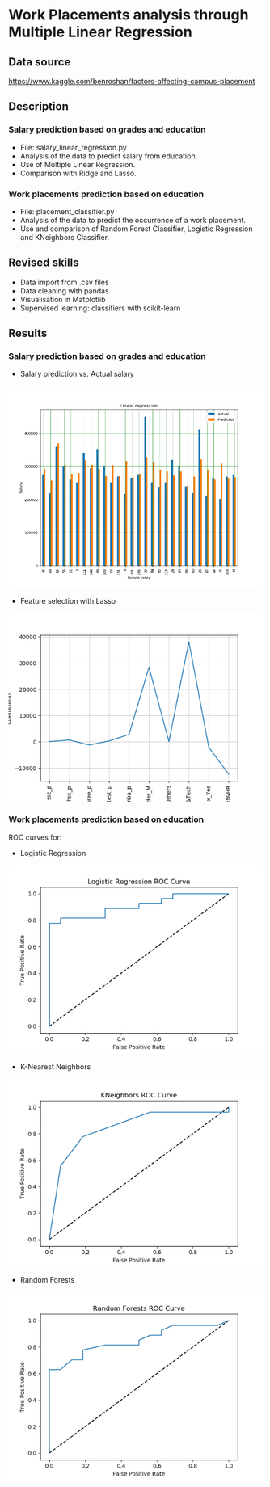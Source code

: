 # Work Placements analysis through Multiple Linear Regression

## Data source
https://www.kaggle.com/benroshan/factors-affecting-campus-placement

## Description
### Salary prediction based on grades and education
- File: salary_linear_regression.py 
- Analysis of the data to predict salary from education.
- Use of Multiple Linear Regression. 
- Comparison with Ridge and Lasso.

### Work placements prediction based on education
- File: placement_classifier.py 
- Analysis of the data to predict the occurrence of a work placement.
- Use and comparison of Random Forest Classifier, Logistic Regression and KNeighbors Classifier.

## Revised skills
- Data import from .csv files
- Data cleaning with pandas
- Visualisation in Matplotlib 
- Supervised learning: classifiers with scikit-learn

## Results

### Salary prediction based on grades and education

- Salary prediction vs. Actual salary

![Salary comparison](https://github.com/DAndresSanchez/Placements_MultipleLinearRegression/blob/master/images/salary_prediction.png)

- Feature selection with Lasso

![Feature selection](https://github.com/DAndresSanchez/Placements_MultipleLinearRegression/blob/master/images/feature_selection.png)





### Work placements prediction based on education
ROC curves for:

- Logistic Regression

![Logistic Regression](https://github.com/DAndresSanchez/Placements_MultipleLinearRegression/blob/master/images/ROC_LogReg.png)

- K-Nearest Neighbors

![KNNeighbors](https://github.com/DAndresSanchez/Placements_MultipleLinearRegression/blob/master/images/ROC_knn.png)

- Random Forests

![Random Forests](https://github.com/DAndresSanchez/Placements_MultipleLinearRegression/blob/master/images/ROC_RandomForests.png)